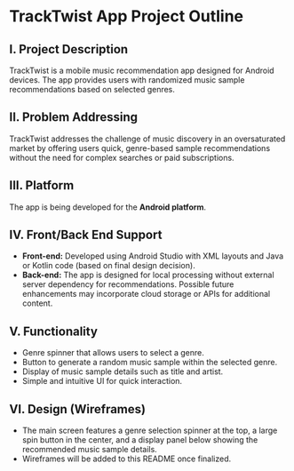 # TrackTwist App Project Outline

## I. Project Description  
TrackTwist is a mobile music recommendation app designed for Android devices. The app provides users with randomized music sample recommendations based on selected genres.  

## II. Problem Addressing  
TrackTwist addresses the challenge of music discovery in an oversaturated market by offering users quick, genre-based sample recommendations without the need for complex searches or paid subscriptions.  

## III. Platform  
The app is being developed for the **Android platform**.  

## IV. Front/Back End Support  
- **Front-end:** Developed using Android Studio with XML layouts and Java or Kotlin code (based on final design decision).  
- **Back-end:** The app is designed for local processing without external server dependency for recommendations. Possible future enhancements may incorporate cloud storage or APIs for additional content.  

## V. Functionality  
- Genre spinner that allows users to select a genre.  
- Button to generate a random music sample within the selected genre.  
- Display of music sample details such as title and artist.  
- Simple and intuitive UI for quick interaction.  

## VI. Design (Wireframes)  
- The main screen features a genre selection spinner at the top, a large spin button in the center, and a display panel below showing the recommended music sample details.  
- Wireframes will be added to this README once finalized.

